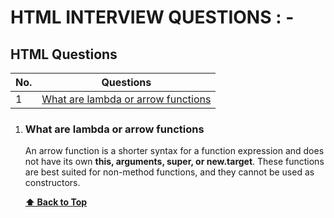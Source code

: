 
# HTML INTERVIEW QUESTIONS : -

## HTML Questions

| No. | Questions |
|---- | ---------
|1 | [What are lambda or arrow functions](#what-are-lambda-or-arrow-functions)|


1. ### What are lambda or arrow functions

    An arrow function is a shorter syntax for a function expression and does not have its own **this, arguments, super, or new.target**. These functions are best suited for non-method functions, and they cannot be used as constructors.

    **[⬆ Back to Top](#HTML-Questions)**
